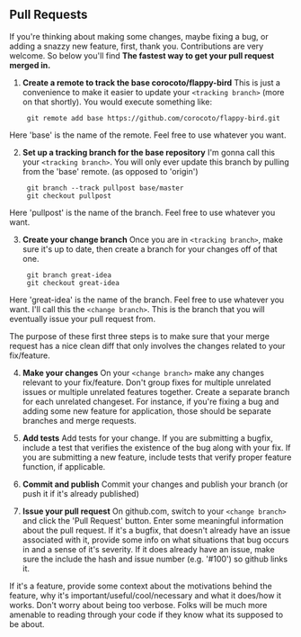Pull Requests
-------------

If you're thinking about making some changes, maybe fixing a bug, or adding a snazzy new feature, first, thank you.
Contributions are very welcome. So below you'll find  **The fastest way to get your pull request merged in.**

1. **Create a remote to track the base corocoto/flappy-bird**
  This is just a convenience to make it easier to update your ```<tracking branch>``` (more on that shortly). You would
  execute something like:

        git remote add base https://github.com/corocoto/flappy-bird.git

Here 'base' is the name of the remote. Feel free to use whatever you want.

2. **Set up a tracking branch for the base repository**
  I'm gonna call this your ```<tracking branch>```. You will only ever update this branch by pulling from the 'base'
  remote. (as opposed to 'origin')

        git branch --track pullpost base/master
        git checkout pullpost

  Here 'pullpost' is the name of the branch. Feel free to use whatever you want.

3. **Create your change branch**
  Once you are in ```<tracking branch>```, make sure it's up to date, then create a branch for your changes off of that
  one.

        git branch great-idea
        git checkout great-idea

  Here 'great-idea' is the name of the branch. Feel free to use whatever you want. I'll call this
  the ```<change branch>```. This is the branch that you will eventually issue your pull request from.

  The purpose of these first three steps is to make sure that your merge request has a nice clean diff that only
  involves the changes related to your fix/feature.

4. **Make your changes**
  On your ```<change branch>``` make any changes relevant to your fix/feature. Don't group fixes for multiple unrelated
  issues or multiple unrelated features together. Create a separate branch for each unrelated changeset. For instance,
  if you're fixing a bug and adding some new feature for application, those should be separate branches and merge
  requests.

5. **Add tests**
  Add tests for your change. If you are submitting a bugfix, include a test that verifies the existence of the bug
  along with your fix. If you are submitting a new feature, include tests that verify proper feature function, if
  applicable.

6. **Commit and publish**
  Commit your changes and publish your branch (or push it if it's already published)

7. **Issue your pull request**
  On github.com, switch to your ```<change branch>``` and click the 'Pull Request' button. Enter some meaningful
  information about the pull request. If it's a bugfix, that doesn't already have an issue associated with it, provide
  some info on what situations that bug occurs in and a sense of it's severity. If it does already have an issue, make
  sure the include the hash and issue number (e.g. '#100') so github links it.

  If it's a feature, provide some context about the motivations behind the feature, why it's
  important/useful/cool/necessary and what it does/how it works. Don't worry about being too verbose. Folks will be
  much more amenable to reading through your code if they know what its supposed to be about.

